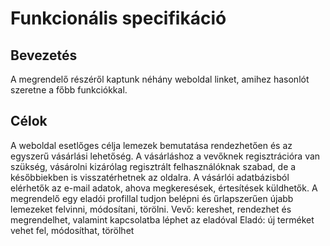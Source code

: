 # Funkcionális specifikáció

## Bevezetés
A megrendelő részéről kaptunk néhány weboldal linket, amihez hasonlót szeretne a főbb funkciókkal.

## Célok
A weboldal esetlőges célja lemezek bemutatása rendezhetően és az egyszerű vásárlási lehetőség.
A vásárláshoz a vevőknek regisztrációra van szükség, vásárolni kizárólag regisztrált felhasználóknak szabad, de a későbbiekben is visszatérhetnek az oldalra.
A vásárlói adatbázisból elérhetők az e-mail adatok, ahova megkeresések, értesítések küldhetők.
A megrendelő egy eladói profillal tudjon belépni és űrlapszerűen újabb lemezeket felvinni, módosítani, törölni.
Vevő: kereshet, rendezhet és megrendelhet, valamint kapcsolatba léphet az eladóval
Eladó: új terméket vehet fel, módosíthat, törölhet
